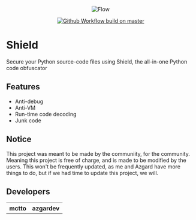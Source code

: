 <p align="center">
  <img src="https://imgur.com/5YQQqJe.png" alt="Flow" />
</p>
<p align="center">
  <a href="https://discord.gg/79RjTfpzcW" target="_blank">
    <img src="https://img.shields.io/badge/python-3.10-blue.svg" alt="Github Workflow build on master" />
  </a>

# Shield 
Secure your Python source-code files using Shield, the all-in-one Python code obfuscator
  
## Features
  - Anti-debug
  - Anti-VM
  - Run-time code decoding
  - Junk code
  
## Notice
This project was meant to be made by the communiity, for the community. Meaning this project is free of charge, and is made to be modified by the users.
This won't be frequently updated, as me and Azgard have more things to do, but if we had time to update this project, we will.
## Developers
  
<table>
<tr>
<th> mctto </th>
<th> azgardev </th>
</tr>
</table>
